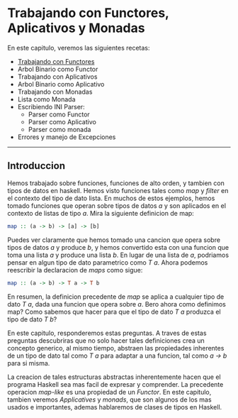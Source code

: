 # Trabajando con Functores, Aplicativos y Monadas
En este capitulo, veremos las siguientes recetas:
- [Trabajando con Functores](trabajando-functores.md)
- Arbol Binario como Functor
- Trabajando con Aplicativos
- Arbol Binario como Aplicativo
- Trabajando con Monadas
- Lista como Monada
- Escribiendo INI Parser:
	- Parser como Functor
	- Parser como Aplicativo
	- Parser como monada
- Errores y manejo de Excepciones
---
## Introduccion

Hemos trabajado sobre funciones, funciones de alto orden, y tambien con tipos de datos en haskell. Hemos visto funciones tales como *map* y *filter* en el contexto del tipo de dato lista. En muchos de estos ejemplos, hemos tomado funciones que operan sobre tipos de datos *a* y son aplicados en el contexto de listas de tipo *a*. Mira la siguiente definicion de map:
```hs
map :: (a -> b) -> [a] -> [b]
```
Puedes ver claramente que hemos tomado una cancion que opera sobre tipos de datos *a* y produce *b*, y hemos convertido esta con una funcion que toma una lista *a* y produce una lista *b*. En lugar de una lista de *a*, podriamos pensar en algun tipo de dato parametrico como *T a*. Ahora podemos reescribir la declaracion de *maps* como sigue:
```hs
map :: (a -> b) -> T a -> T b
```
En resumen, la definicion precedente de *map* se aplica a cualquier tipo de dato *T a*, dada una funcion que opera sobre *a*. Bero ahora como definimos map? Como sabemos que hacer para que el tipo de dato *T a* produzca el tipo de dato *T b*?

En este capitulo, responderemos estas preguntas. A traves de estas preguntas descubriras que no solo hacer tales definiciones crea un concepto generico, al mismo tiempo, abstraen las propiedades inherentes de un tipo de dato tal como *T a* para adaptar a una funcion, tal como *a -> b* para si misma.

La creacion de tales estructuras abstractas inherentemente hacen que el programa Haskell sea mas facil de expresar y comprender. La precedente operacion *map-like* es una propiedad de un *Functor*. En este capitulo, tambien veremos *Applicatives* y *monads*, que son algunos de los mas usados e importantes, ademas hablaremos de clases de tipos en Haskell.